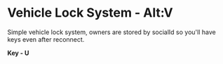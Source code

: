 # Vehicle Lock System - Alt:V
Simple vehicle lock system, owners are stored by socialId so you'll have keys even after reconnect.

**Key - U**

